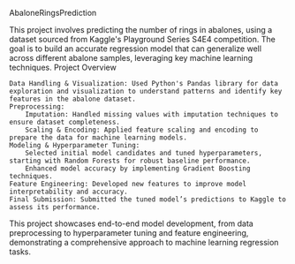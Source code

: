 AbaloneRingsPrediction

This project involves predicting the number of rings in abalones, using a dataset sourced from Kaggle's Playground Series S4E4 competition. The goal is to build an accurate regression model that can generalize well across different abalone samples, leveraging key machine learning techniques.
Project Overview

    Data Handling & Visualization: Used Python's Pandas library for data exploration and visualization to understand patterns and identify key features in the abalone dataset.
    Preprocessing:
        Imputation: Handled missing values with imputation techniques to ensure dataset completeness.
        Scaling & Encoding: Applied feature scaling and encoding to prepare the data for machine learning models.
    Modeling & Hyperparameter Tuning:
        Selected initial model candidates and tuned hyperparameters, starting with Random Forests for robust baseline performance.
        Enhanced model accuracy by implementing Gradient Boosting techniques.
    Feature Engineering: Developed new features to improve model interpretability and accuracy.
    Final Submission: Submitted the tuned model’s predictions to Kaggle to assess its performance.

This project showcases end-to-end model development, from data preprocessing to hyperparameter tuning and feature engineering, demonstrating a comprehensive approach to machine learning regression tasks.
